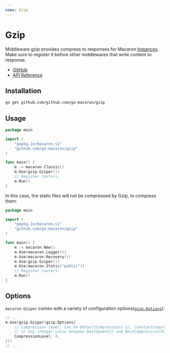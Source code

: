 ```yaml
---
name: Gzip
---
```


# Gzip

Middleware gzip provides compress to responses for Macaron [Instances](../intro/core_concepts#instances). Make sure to register it before other middlewares that write content to response.

- [GitHub](https://github.com/go-macaron/gzip)
- [API Reference](https://gowalker.org/github.com/go-macaron/gzip)

## Installation

```sh
go get github.com/github.com/go-macaron/gzip
```

## Usage

```go
package main

import (
	"gopkg.in/macaron.v1"
	"github.com/go-macaron/gzip"
)

func main() {
	m := macaron.Classic()
	m.Use(gzip.Gziper())
	// Register routers.
	m.Run()
}
```

In this case, the static files will not be compressed by Gzip, to compress them:

```go
package main

import (
	"gopkg.in/macaron.v1"
	"github.com/go-macaron/gzip"
)

func main() {
	m := macaron.New()
	m.Use(macaron.Logger())
	m.Use(macaron.Recovery())
	m.Use(gzip.Gziper())
	m.Use(macaron.Static("public"))
	// Register routers.
	m.Run()
}
```

## Options

`macaron.Gziper` comes with a variety of configuration options([`gzip.Options`](https://gowalker.org/github.com/go-macaron/gzip#Options)):

```go
// ...
m.Use(gzip.Gziper(gzip.Options{
	// Compression level. Can be DefaultCompression(-1), ConstantCompression(-2)
	// or any integer value between BestSpeed(1) and BestCompression(9) inclusive.
	CompressionLevel: 4,
}))
// ...
```